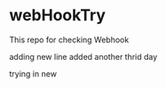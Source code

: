 # webHookTry
This repo for checking Webhook

adding new line
added another
thrid day

trying in new
